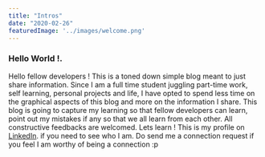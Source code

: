 ```yaml
---
title: "Intros"
date: "2020-02-26"
featuredImage: '../images/welcome.png'
---
```


### Hello World !.

Hello fellow developers !
This is a toned down simple blog meant to just share information. Since I am a full time student juggling part-time work, self learning, personal projects and life, I have opted to spend less time on the graphical aspects of this blog and more on the information I share.
This blog is going to capture my learning so that fellow developers can learn, point out my mistakes if any so that we all learn from each other. All constructive feedbacks are welcomed. 
Lets learn !
This is my profile on [LinkedIn](https://www.linkedin.com/in/sehan-pushparaja-97676b61/). if you need to see who I am. Do send me a connection request if you feel I am worthy of being a connection :p

> 